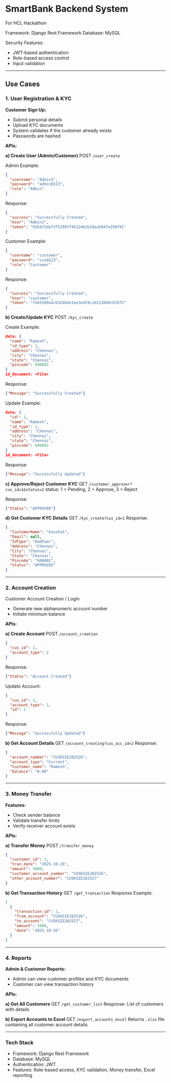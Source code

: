 # SmartBank Backend System

For HCL Hackathon

Framework: Django Rest Framework
Database: MySQL

Security Features:

* JWT-based authentication
* Role-based access control
* Input validation

---

## Use Cases

### 1. User Registration & KYC

**Customer Sign Up:**

* Submit personal details
* Upload KYC documents
* System validates if the customer already exists
* Passwords are hashed

**APIs:**

**a) Create User (Admin/Customer)**
POST `/user_create`

Admin Example:

```json
{
  "username": "Admin3",
  "password": "admin@123",
  "role": "Admin"
}
```

Response:

```json
{
  "success": "Successfully Created",
  "User": "Admin3",
  "token": "03b475daf3f5299ff4512462b2daa5047e350791"
}
```

Customer Example:

```json
{
  "username": "customer",
  "password": "cus@123",
  "role": "Customer"
}
```

Response:

```json
{
  "success": "Successfully Created",
  "User": "customer",
  "token": "feb5589a4cb324bde1ee3ed59c1d213040c61072"
}
```

**b) Create/Update KYC**
POST `/kyc_create`

Create Example:

```json
data: {
  "name": "Ramesh",
  "id_type": 1,
  "address": "Chennai",
  "city": "Chennai",
  "state": "Chennai",
  "pincode": 600002
}
id_document: <File>
```

Response:

```json
{"Message": "Successfully Created"}
```

Update Example:

```json
data: {
  "id": 1,
  "name": "Ramesh",
  "id_type": 1,
  "address": "Chennai",
  "city": "Chennai",
  "state": "Chennai",
  "pincode": 600002
}
id_document: <File>
```

Response:

```json
{"Message": "Successfully Updated"}
```

**c) Approve/Reject Customer KYC**
GET `/customer_approver?cus_id=1&status=2`
status: 1 = Pending, 2 = Approve, 3 = Reject

Response:

```json
{"Status": "APPROVED"}
```

**d) Get Customer KYC Details**
GET `/kyc_create?cus_id=1`
Response:

```json
{
  "CustomerName": "koushik",
  "Email": null,
  "IdType": "Aadhaar",
  "Address": "Chennai",
  "City": "Chennai",
  "State": "Chennai",
  "Pincode": "600002",
  "Status": "APPROVED"
}
```

---

### 2. Account Creation

Customer Account Creation / Login

* Generate new alphanumeric account number
* Initiate minimum balance

**APIs:**

**a) Create Account**
POST `/account_creation`

```json
{
  "cus_id": 2,
  "account_type": 2
}
```

Response:

```json
{"Status": "Account Created"}
```

Update Account:

```json
{
  "cus_id": 2,
  "account_type": 1,
  "id": 1
}
```

Response:

```json
{"Message": "Successfully Updated"}
```

**b) Get Account Details**
GET `/account_creating?cus_acc_id=2`
Response:

```json
{
  "account_number": "CUSKSIE202526",
  "account_type": "Current",
  "Customer_name": "Ramesh",
  "balance": "0.00"
}
```

---

### 3. Money Transfer

**Features:**

* Check sender balance
* Validate transfer limits
* Verify receiver account exists

**APIs:**

**a) Transfer Money**
POST `/transfer_money`

```json
{
  "customer_id": 1,
  "tran_date": "2025-10-26",
  "amount": 5000,
  "customer_account_number": "CUSKSIE202526",
  "other_account_number": "CUSKSIE202527"
}
```

**b) Get Transaction History**
GET `/get_transaction`
Response Example:

```json
[
  {
    "transaction_id": 1,
    "from_account": "CUSKSIE202526",
    "to_account": "CUSKSIE202527",
    "amount": 5000,
    "date": "2025-10-26"
  }
]
```

---

### 4. Reports

**Admin & Customer Reports:**

* Admin can view customer profiles and KYC documents
* Customer can view transaction history

**APIs:**

**a) Get All Customers**
GET `/get_customer_list`
Response: List of customers with details

**b) Export Accounts to Excel**
GET `/export_accounts_excel`
Returns `.xlsx` file containing all customer account details

---

### Tech Stack

* Framework: Django Rest Framework
* Database: MySQL
* Authentication: JWT
* Features: Role-based access, KYC validation, Money transfer, Excel reporting
